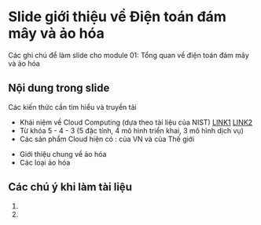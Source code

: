# Slide giới thiệu về Điện toán đám mây và ảo hóa
Các ghi chú để làm slide cho module 01: Tổng quan về  điện toán đám mây  và ảo hóa

## Nội dung trong slide
Các kiến thức cần tìm hiểu và truyền tải
* Khái niệm về Cloud Computing (dựa theo tài liệu của NIST) [LINK1](http://csrc.nist.gov/publications/nistpubs/800-145/SP800-145.pdf) [LINK2](http://www.slideshare.net/VipinBatra/introduction-to-cloud-computing-43350599)
* Từ khóa 5 - 4 - 3 (5 đặc tính, 4 mô hình triển khai, 3 mô hình dịch vụ)
* Các sản phẩm Cloud hiện có : của VN và của Thế giới
- Giới thiệu chung về ảo hóa
- Các loại ảo hóa

## Các chú ý khi làm tài liệu
1. 
2. 
